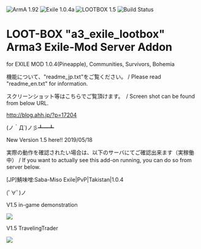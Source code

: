 ![ArmA 1.92](https://img.shields.io/badge/Arma-1.92-blue.svg) ![Exile 1.0.4a](https://img.shields.io/badge/Exile-1.0.4a-C72651.svg) ![LOOTBOX 1.5](https://img.shields.io/badge/LOOTBOX-v1.5-orange.svg) ![Build Status](https://img.shields.io/badge/build-passing-brightgreen.svg)

# LOOT-BOX "a3_exile_lootbox" Arma3 Exile-Mod Server Addon

for EXILE MOD 1.0.4(Pineapple), Communities, Survivors, Bohemia

機能について、"readme_jp.txt"をご覧ください。 / Please read "readme_en.txt" for information.

スクリーンショット等はこちらでご覧頂けます。　/ Screen shot can be found from below URL.

http://blog.ahh.jp/?p=17204

(ノ｀Д´)ノ彡┻━┻

New Version 1.5 here!!  2019/05/18

実際の動作を確認されたい場合は、以下のサーバにてご確認出来ます（実稼働中） / If you want to actually see this add-on running, you can do so from server below.

[JP]鯖味噌:Saba-Miso Exile|PvP|Takistan|1.0.4

(ﾟ∀ﾟ)ノ

V1.5 in-game demonstration

[![](http://img.youtube.com/vi/pVbM1F78G6M/0.jpg)](http://www.youtube.com/watch?v=pVbM1F78G6M "")

V1.5 TravelingTrader

[![](http://img.youtube.com/vi/xOWREQskIwM/0.jpg)](http://www.youtube.com/watch?v=xOWREQskIwM "")
